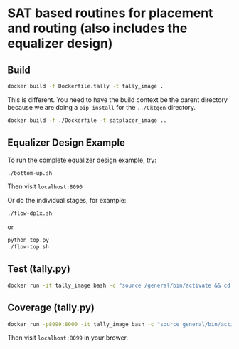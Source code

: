 # SAT based routines for placement and routing (also includes the equalizer design)

## Build
```bash
docker build -f Dockerfile.tally -t tally_image .
```
This is different. You need to have the build context be the parent directory because we are doing a `pip install` for the `../Cktgen` directory.
```bash
docker build -f ./Dockerfile -t satplacer_image ..
```

## Equalizer Design Example
To run the complete equalizer design example, try:
```bash
./bottom-up.sh
```
Then visit `localhost:8090`

Or do the individual stages, for example:
```bash
./flow-dp1x.sh
```
or 
```bash
python top.py
./flow-top.sh
```

## Test (tally.py)

```bash
docker run -it tally_image bash -c "source /general/bin/activate && cd tally && python setup.py test"
```

## Coverage (tally.py)
```bash
docker run -p8099:8000 -it tally_image bash -c "source general/bin/activate && cd tally && coverage run --source=tally,tests setup.py test && coverage html && cd htmlcov && python -m http.server"
```
Then visit `localhost:8099` in your brower.
